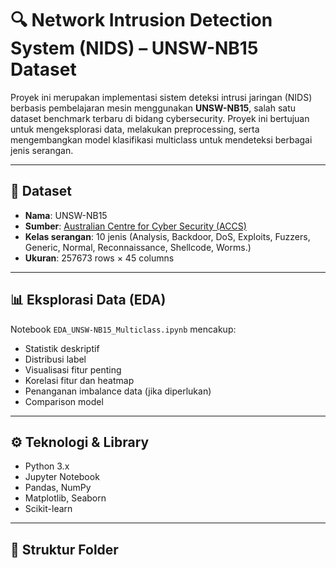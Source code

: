 # 🔍 Network Intrusion Detection System (NIDS) – UNSW-NB15 Dataset

Proyek ini merupakan implementasi sistem deteksi intrusi jaringan (NIDS) berbasis pembelajaran mesin menggunakan **UNSW-NB15**, salah satu dataset benchmark terbaru di bidang cybersecurity. Proyek ini bertujuan untuk mengeksplorasi data, melakukan preprocessing, serta mengembangkan model klasifikasi multiclass untuk mendeteksi berbagai jenis serangan.

---

## 📁 Dataset

- **Nama**: UNSW-NB15
- **Sumber**: [Australian Centre for Cyber Security (ACCS)](https://research.unsw.edu.au/projects/unsw-nb15-dataset)
- **Kelas serangan**: 10 jenis (Analysis, Backdoor, DoS, Exploits, Fuzzers, Generic, Normal, Reconnaissance, Shellcode, Worms.)
- **Ukuran**: 257673 rows × 45 columns

---

## 📊 Eksplorasi Data (EDA)

Notebook `EDA_UNSW-NB15_Multiclass.ipynb` mencakup:
- Statistik deskriptif
- Distribusi label
- Visualisasi fitur penting
- Korelasi fitur dan heatmap
- Penanganan imbalance data (jika diperlukan)
- Comparison model

---

## ⚙️ Teknologi & Library

- Python 3.x
- Jupyter Notebook
- Pandas, NumPy
- Matplotlib, Seaborn
- Scikit-learn

---

## 📂 Struktur Folder

